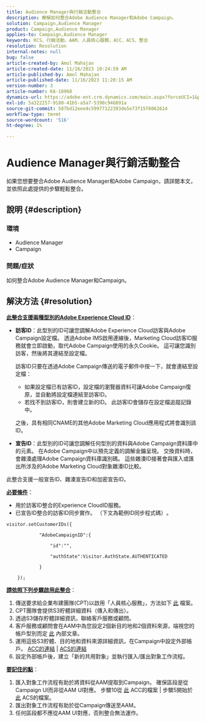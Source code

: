 ```yaml
---
title: Audience Manager與行銷活動整合
description: 瞭解如何整合Adobe Audience Manager和Adobe Campaign。
solution: Campaign,Audience Manager
product: Campaign,Audience Manager
applies-to: Campaign,Audience Manager
keywords: KCS、行銷活動、AAM、人員核心服務、ACC、ACS、整合
resolution: Resolution
internal-notes: null
bug: false
article-created-by: Amol Mahajan
article-created-date: 11/16/2023 10:24:59 AM
article-published-by: Amol Mahajan
article-published-date: 11/16/2023 11:20:15 AM
version-number: 3
article-number: KA-18968
dynamics-url: https://adobe-ent.crm.dynamics.com/main.aspx?forceUCI=1&pagetype=entityrecord&etn=knowledgearticle&id=8e69bb5f-6a84-ee11-8179-6045bd006b4b
exl-id: 5a322257-9180-41b5-a5a7-5390c946891a
source-git-commit: 587bd12eee4c59977122393de5e73f15f6062614
workflow-type: tm+mt
source-wordcount: '516'
ht-degree: 1%

---
```


# Audience Manager與行銷活動整合


如果您想要整合Adobe Audience Manager和Adobe Campaign，請詳閱本文，並依照此處提供的步驟輕鬆整合。

## 說明 {#description}


### <b>環境</b>

- Audience Manager
- Campaign




### <b>問題/症狀</b>

如何整合Adobe Audience Manager和Campaign。


## 解決方法 {#resolution}




<u><b>此整合支援兩種型別的Adobe Experience Cloud ID</b></u>：

- <b>訪客ID</b>：此型別的ID可讓您調解Adobe Experience Cloud訪客與Adobe Campaign設定檔。 透過Adobe IMS啟用連線後，Marketing Cloud訪客ID服務就會立即啟動，取代Adobe Campaign使用的永久Cookie。 這可讓您識別訪客，然後將其連結至設定檔。



  訪客ID只要在透過Adobe Campaign傳送的電子郵件中按一下，就會連結至設定檔：

   - 如果設定檔已有訪客ID，設定檔的瀏覽器資料可讓Adobe Campaign復原，並自動將設定檔連結至訪客ID。
   - 若找不到訪客ID，則會建立新的ID。 此訪客ID會儲存在設定檔追蹤記錄中。

  之後，具有相同CNAME的其他Adobe Marketing Cloud應用程式將會識別該ID。
- <b>宣告ID</b>：此型別的ID可讓您調解任何型別的資料與Adobe Campaign資料庫中的元素。 在Adobe Campaign中以預先定義的調解金鑰呈現。 交換資料時，會雜湊處理Adobe Campaign資料庫識別碼。 這些雜湊ID接著會與匯入或匯出所涉及的Adobe Marketing Cloud對象雜湊ID比較。


此整合支援一般宣告ID、雜湊宣告ID和加密宣告ID。

<u><b>必要條件</b></u>：

- 用於訪客ID整合的Experience CloudID服務。
- 已宣告ID整合的訪客ID同步實作。 （下文為範例ID同步程式碼）&#x200B;。



```
visitor.setCustomerIDs({

            "AdobeCampaignID":{

                "id":"",

                "authState":Visitor.AuthState.AUTHENTICATED

            }

    });
```




<u><b>請依照下列步驟啟用此整合</b></u>：

1. 傳送要求給企業布建團隊(CPT)以啟用「人員核心服務」，方法如下 [此](https://adobe-ent.crm.dynamics.com/main.aspx?appid=c8f3a4cd-a068-e911-a957-000d3a34e00b&amp;amp;pagetype=entityrecord&amp;amp;etn=knowledgearticle&amp;amp;id=d2a266a4-b3a9-ec11-983f-000d3a349e63) 檔案。
2. CPT團隊會提供S3貯體詳細資料（傳入和傳出）。
3. 透過S3儲存貯體詳細資訊，聯絡客戶服務或顧問。
4. 客戶服務或顧問會在AAM中為您設定2個新目的地和2個資料來源，端視您的帳戶型別而定 [此](https://wiki.corp.adobe.com/pages/viewpage.action?pageId=1061261145) 內部文章。
5. 運用這些S3貯體、目的地和資料來源詳細資訊，在Campaign中設定外部帳戶。 [ACC的連結](https://experienceleague.adobe.com/docs/experience-cloud-kcs/kbarticles/KA-16470.html?lang=es-ES) | [ACS的連結](https://experienceleague.adobe.com/docs/campaign-standard/using/integrating-with-adobe-cloud/working-with-campaign-and-audience-manager-or-people-core-service/sharing-audiences-with-audience-manager-or-people-core-service.html?lang=en)
6. 設定外部帳戶後，建立「新的共用對象」並執行匯入/匯出對象工作流程。


<u><b>要記住的點</b></u>：

1. 匯入對象工作流程有助於將資料從AAM提取到Campaign。 確保區段是從Campaign UI而非從AAM UI對應。 步驟10從 [此](https://experienceleague.adobe.com/docs/experience-cloud-kcs/kbarticles/KA-16470.html?lang=es-ES) ACC的檔案 | 步驟5開始於 [此](https://experienceleague.adobe.com/docs/campaign-standard/using/integrating-with-adobe-cloud/working-with-campaign-and-audience-manager-or-people-core-service/sharing-audiences-with-audience-manager-or-people-core-service.html?lang=en) ACS的檔案。
2. 匯出對象工作流程有助於從Campaign傳送至AAM。
3. 任何區段都不應從AAM UI對應，否則整合無法運作。
